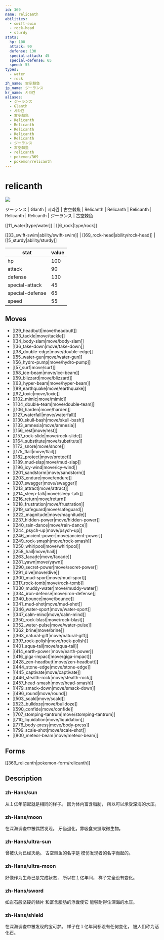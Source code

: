 ```yaml
---
id: 369
name: relicanth
abilities:
  - swift-swim
  - rock-head
  - sturdy
stats:
  hp: 100
  attack: 90
  defense: 130
  special-attack: 45
  special-defense: 65
  speed: 55
types:
  - water
  - rock
zh_name: 古空棘鱼
jp_name: ジーランス
kr_name: 시라칸
aliases:
  - ジーランス
  - Glanth
  - 시라칸
  - 古空棘魚
  - Relicanth
  - Relicanth
  - Relicanth
  - Relicanth
  - Relicanth
  - ジーランス
  - 古空棘鱼
  - relicanth
  - pokemon/369
  - pokemon/relicanth
---
```

# relicanth

![](https://raw.githubusercontent.com/PokeAPI/sprites/master/sprites/pokemon/369.png)

ジーランス | Glanth | 시라칸 | 古空棘魚 | Relicanth | Relicanth | Relicanth | Relicanth | Relicanth | ジーランス | 古空棘鱼

[[11_water|type/water]] | [[6_rock|type/rock]]

[[33_swift-swim|ability/swift-swim]] | [[69_rock-head|ability/rock-head]] | [[5_sturdy|ability/sturdy]]

|stat|value|
|---|---|
|hp|100|
|attack|90|
|defense|130|
|special-attack|45|
|special-defense|65|
|speed|55|


## Moves

- [[29_headbutt|move/headbutt]]
- [[33_tackle|move/tackle]]
- [[34_body-slam|move/body-slam]]
- [[36_take-down|move/take-down]]
- [[38_double-edge|move/double-edge]]
- [[55_water-gun|move/water-gun]]
- [[56_hydro-pump|move/hydro-pump]]
- [[57_surf|move/surf]]
- [[58_ice-beam|move/ice-beam]]
- [[59_blizzard|move/blizzard]]
- [[63_hyper-beam|move/hyper-beam]]
- [[89_earthquake|move/earthquake]]
- [[92_toxic|move/toxic]]
- [[102_mimic|move/mimic]]
- [[104_double-team|move/double-team]]
- [[106_harden|move/harden]]
- [[127_waterfall|move/waterfall]]
- [[130_skull-bash|move/skull-bash]]
- [[133_amnesia|move/amnesia]]
- [[156_rest|move/rest]]
- [[157_rock-slide|move/rock-slide]]
- [[164_substitute|move/substitute]]
- [[173_snore|move/snore]]
- [[175_flail|move/flail]]
- [[182_protect|move/protect]]
- [[189_mud-slap|move/mud-slap]]
- [[196_icy-wind|move/icy-wind]]
- [[201_sandstorm|move/sandstorm]]
- [[203_endure|move/endure]]
- [[207_swagger|move/swagger]]
- [[213_attract|move/attract]]
- [[214_sleep-talk|move/sleep-talk]]
- [[216_return|move/return]]
- [[218_frustration|move/frustration]]
- [[219_safeguard|move/safeguard]]
- [[222_magnitude|move/magnitude]]
- [[237_hidden-power|move/hidden-power]]
- [[240_rain-dance|move/rain-dance]]
- [[244_psych-up|move/psych-up]]
- [[246_ancient-power|move/ancient-power]]
- [[249_rock-smash|move/rock-smash]]
- [[250_whirlpool|move/whirlpool]]
- [[258_hail|move/hail]]
- [[263_facade|move/facade]]
- [[281_yawn|move/yawn]]
- [[290_secret-power|move/secret-power]]
- [[291_dive|move/dive]]
- [[300_mud-sport|move/mud-sport]]
- [[317_rock-tomb|move/rock-tomb]]
- [[330_muddy-water|move/muddy-water]]
- [[334_iron-defense|move/iron-defense]]
- [[340_bounce|move/bounce]]
- [[341_mud-shot|move/mud-shot]]
- [[346_water-sport|move/water-sport]]
- [[347_calm-mind|move/calm-mind]]
- [[350_rock-blast|move/rock-blast]]
- [[352_water-pulse|move/water-pulse]]
- [[362_brine|move/brine]]
- [[363_natural-gift|move/natural-gift]]
- [[397_rock-polish|move/rock-polish]]
- [[401_aqua-tail|move/aqua-tail]]
- [[414_earth-power|move/earth-power]]
- [[416_giga-impact|move/giga-impact]]
- [[428_zen-headbutt|move/zen-headbutt]]
- [[444_stone-edge|move/stone-edge]]
- [[445_captivate|move/captivate]]
- [[446_stealth-rock|move/stealth-rock]]
- [[457_head-smash|move/head-smash]]
- [[479_smack-down|move/smack-down]]
- [[496_round|move/round]]
- [[503_scald|move/scald]]
- [[523_bulldoze|move/bulldoze]]
- [[590_confide|move/confide]]
- [[707_stomping-tantrum|move/stomping-tantrum]]
- [[710_liquidation|move/liquidation]]
- [[776_body-press|move/body-press]]
- [[799_scale-shot|move/scale-shot]]
- [[800_meteor-beam|move/meteor-beam]]

## Forms



[[369_relicanth|pokemon-form/relicanth]]

## Description

### zh-Hans/sun

从１亿年前起就是相同的样子。
因为体内富含脂肪，
所以可以承受深海的水压。

### zh-Hans/moon

在深海调查中被偶然发现。
牙齿退化，靠吸食来摄取微生物。

### zh-Hans/ultra-sun

曾被认为已经灭绝。
古空棘鱼的名字是
模仿发现者的名字而起的。

### zh-Hans/ultra-moon

好像作为生命已是完成状态，
所以在１亿年间，
样子完全没有变化。

### zh-Hans/sword

如岩石般坚硬的鳞片
和富含脂肪的浮囊使它
能够耐得住深海的水压。

### zh-Hans/shield

在深海调查中被发现的宝可梦。
样子在１亿年间都没有任何变化，
被人们称为活化石。

